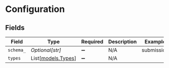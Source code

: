 # Configuration


## Fields

| Field                                    | Type                                     | Required                                 | Description                              | Example                                  |
| ---------------------------------------- | ---------------------------------------- | ---------------------------------------- | ---------------------------------------- | ---------------------------------------- |
| `schema_`                                | *Optional[str]*                          | :heavy_minus_sign:                       | N/A                                      | submission                               |
| `types`                                  | List[[models.Types](../models/types.md)] | :heavy_minus_sign:                       | N/A                                      |                                          |